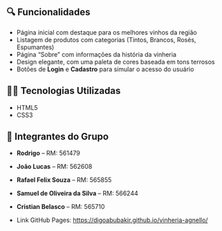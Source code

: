 ## 🔍 Funcionalidades

- Página inicial com destaque para os melhores vinhos da região
- Listagem de produtos com categorias (Tintos, Brancos, Rosés, Espumantes)
- Página “Sobre” com informações da história da vinheria
- Design elegante, com uma paleta de cores baseada em tons terrosos
- Botões de **Login** e **Cadastro** para simular o acesso do usuário

## 👨‍💻 Tecnologias Utilizadas

- HTML5
- CSS3

## 👥 Integrantes do Grupo

- **Rodrigo** – RM: 561479  
- **João Lucas** – RM: 562608  
- **Rafael Felix Souza** – RM: 565855  
- **Samuel de Oliveira da Silva** – RM: 566244
- **Cristian Belasco** – RM: 565710

- Link GitHub Pages:
https://digoabubakir.github.io/vinheria-agnello/

